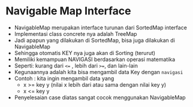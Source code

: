 # Navigable Map Interface

- NavigableMap merupakan interface turunan dari SortedMap interface
- Implementasi class concrete nya adalah TreeMap 
- Jadi apapun yang dilakukan di SortedMap, bisa juga dilakukan di NavigableMap 
- Sehingga otomatis KEY nya juga akan di Sorting (terurut)
- Memiliki kemampuan NAVIGASI berdasarkan operasi matematika 
- Seperti: kurang dari `<=` , lebih dari `>=`, dan lain-lain 
- Kegunaannya adalah kita bisa mengambil data Key dengan `navigasi`
- Contoh : kita ingin mengambil data yang
  - x >= key y (nilai x lebih dari atau sama dengan nilai key y)
  - x <= key y
- Penyelesaian case diatas sangat cocok menggunakan NavigableMap